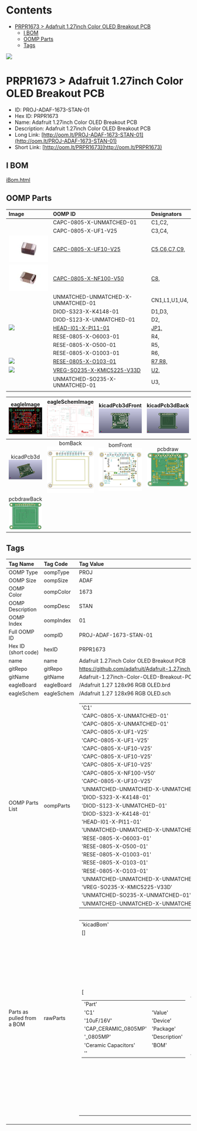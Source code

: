 



Contents
========

* [PRPR1673 > Adafruit 1.27inch Color OLED Breakout PCB](#prpr1673--adafruit-127inch-color-oled-breakout-pcb)
	* [I BOM](#i-bom)
	* [OOMP Parts](#oomp-parts)
	* [Tags](#tags)
  
![][im]
# PRPR1673 > Adafruit 1.27inch Color OLED Breakout PCB

- ID: PROJ-ADAF-1673-STAN-01
- Hex ID: PRPR1673
- Name: Adafruit 1.27inch Color OLED Breakout PCB
- Description: Adafruit 1.27inch Color OLED Breakout PCB
- Long Link: [http://oom.lt/PROJ-ADAF-1673-STAN-01](http://oom.lt/PROJ-ADAF-1673-STAN-01)
- Short Link: [http://oom.lt/PRPR1673](http://oom.lt/PRPR1673)

## I BOM
  
[iBom.html](https://htmlpreview.github.io/?https://github.com/oomlout/oomlout_OOMP_projects/blob/main/PROJ/ADAF/1673/STAN/01ibom.html)
## OOMP Parts
  

|Image|OOMP ID|Designators|
| :--- | :--- | :--- |
|![]()|CAPC-0805-X-UNMATCHED-01|C1,C2,|
|![]()|CAPC-0805-X-UF1-V25|C3,C4,|
|[![](https://raw.githubusercontent.com/oomlout/oomlout_OOMP_parts_V2/main/CAPC/0805/X/UF10/V25/image_140.jpg)](https://github.com/oomlout/oomlout_OOMP_parts_V2/tree/main/CAPC/0805/X/UF10/V25/)|[CAPC-0805-X-UF10-V25](https://github.com/oomlout/oomlout_OOMP_parts_V2/tree/main/CAPC/0805/X/UF10/V25/)|[C5,C6,C7,C9,](https://github.com/oomlout/oomlout_OOMP_parts_V2/tree/main/CAPC/0805/X/UF10/V25/)|
|[![](https://raw.githubusercontent.com/oomlout/oomlout_OOMP_parts_V2/main/CAPC/0805/X/NF100/V50/image_140.jpg)](https://github.com/oomlout/oomlout_OOMP_parts_V2/tree/main/CAPC/0805/X/NF100/V50/)|[CAPC-0805-X-NF100-V50](https://github.com/oomlout/oomlout_OOMP_parts_V2/tree/main/CAPC/0805/X/NF100/V50/)|[C8,](https://github.com/oomlout/oomlout_OOMP_parts_V2/tree/main/CAPC/0805/X/NF100/V50/)|
|![]()|UNMATCHED-UNMATCHED-X-UNMATCHED-01|CN1,L1,U1,U4,|
|![]()|DIOD-S323-X-K4148-01|D1,D3,|
|![]()|DIOD-S123-X-UNMATCHED-01|D2,|
|[![](https://raw.githubusercontent.com/oomlout/oomlout_OOMP_parts_V2/main/HEAD/I01/X/PI11/01/image_140.jpg)](https://github.com/oomlout/oomlout_OOMP_parts_V2/tree/main/HEAD/I01/X/PI11/01/)|[HEAD-I01-X-PI11-01](https://github.com/oomlout/oomlout_OOMP_parts_V2/tree/main/HEAD/I01/X/PI11/01/)|[JP1,](https://github.com/oomlout/oomlout_OOMP_parts_V2/tree/main/HEAD/I01/X/PI11/01/)|
|![]()|RESE-0805-X-O6003-01|R4,|
|![]()|RESE-0805-X-O500-01|R5,|
|![]()|RESE-0805-X-O1003-01|R6,|
|[![](https://raw.githubusercontent.com/oomlout/oomlout_OOMP_parts_V2/main/RESE/0805/X/O103/01/image_140.jpg)](https://github.com/oomlout/oomlout_OOMP_parts_V2/tree/main/RESE/0805/X/O103/01/)|[RESE-0805-X-O103-01](https://github.com/oomlout/oomlout_OOMP_parts_V2/tree/main/RESE/0805/X/O103/01/)|[R7,R8,](https://github.com/oomlout/oomlout_OOMP_parts_V2/tree/main/RESE/0805/X/O103/01/)|
|[![](https://raw.githubusercontent.com/oomlout/oomlout_OOMP_parts_V2/main/VREG/SO235/X/KMIC5225/V33D/image_140.jpg)](https://github.com/oomlout/oomlout_OOMP_parts_V2/tree/main/VREG/SO235/X/KMIC5225/V33D/)|[VREG-SO235-X-KMIC5225-V33D](https://github.com/oomlout/oomlout_OOMP_parts_V2/tree/main/VREG/SO235/X/KMIC5225/V33D/)|[U2,](https://github.com/oomlout/oomlout_OOMP_parts_V2/tree/main/VREG/SO235/X/KMIC5225/V33D/)|
|![]()|UNMATCHED-SO235-X-UNMATCHED-01|U3,|
||||
  

|eagleImage<br>[![](https://raw.githubusercontent.com/oomlout/oomlout_OOMP_projects_V2/main/PROJ/ADAF/1673/STAN/01/eagleImage_140.png)](https://github.com/oomlout/oomlout_OOMP_projects_V2/tree/main/PROJ/ADAF/1673/STAN/01/eagleImage.png)|eagleSchemImage<br>[![](https://raw.githubusercontent.com/oomlout/oomlout_OOMP_projects_V2/main/PROJ/ADAF/1673/STAN/01/eagleSchemImage_140.png)](https://github.com/oomlout/oomlout_OOMP_projects_V2/tree/main/PROJ/ADAF/1673/STAN/01/eagleSchemImage.png)|kicadPcb3dFront<br>[![](https://raw.githubusercontent.com/oomlout/oomlout_OOMP_projects_V2/main/PROJ/ADAF/1673/STAN/01/kicadPcb3dFront_140.png)](https://github.com/oomlout/oomlout_OOMP_projects_V2/tree/main/PROJ/ADAF/1673/STAN/01/kicadPcb3dFront.png)|kicadPcb3dBack<br>[![](https://raw.githubusercontent.com/oomlout/oomlout_OOMP_projects_V2/main/PROJ/ADAF/1673/STAN/01/kicadPcb3dBack_140.png)](https://github.com/oomlout/oomlout_OOMP_projects_V2/tree/main/PROJ/ADAF/1673/STAN/01/kicadPcb3dBack.png)|
| :---: | :---: | :---: | :---: |
|kicadPcb3d<br>[![](https://raw.githubusercontent.com/oomlout/oomlout_OOMP_projects_V2/main/PROJ/ADAF/1673/STAN/01/kicadPcb3d_140.png)](https://github.com/oomlout/oomlout_OOMP_projects_V2/tree/main/PROJ/ADAF/1673/STAN/01/kicadPcb3d.png)|bomBack<br>[![](https://raw.githubusercontent.com/oomlout/oomlout_OOMP_projects_V2/main/PROJ/ADAF/1673/STAN/01/bomBack_140.png)](https://github.com/oomlout/oomlout_OOMP_projects_V2/tree/main/PROJ/ADAF/1673/STAN/01/bomBack.png)|bomFront<br>[![](https://raw.githubusercontent.com/oomlout/oomlout_OOMP_projects_V2/main/PROJ/ADAF/1673/STAN/01/bomFront_140.png)](https://github.com/oomlout/oomlout_OOMP_projects_V2/tree/main/PROJ/ADAF/1673/STAN/01/bomFront.png)|pcbdraw<br>[![](https://raw.githubusercontent.com/oomlout/oomlout_OOMP_projects_V2/main/PROJ/ADAF/1673/STAN/01/pcbdraw_140.png)](https://github.com/oomlout/oomlout_OOMP_projects_V2/tree/main/PROJ/ADAF/1673/STAN/01/pcbdraw.svg)|
|pcbdrawBack<br>[![](https://raw.githubusercontent.com/oomlout/oomlout_OOMP_projects_V2/main/PROJ/ADAF/1673/STAN/01/pcbdrawBack_140.png)](https://github.com/oomlout/oomlout_OOMP_projects_V2/tree/main/PROJ/ADAF/1673/STAN/01/pcbdrawBack.svg)||||

## Tags
  

|Tag Name|Tag Code|Tag Value|
| :--- | :--- | :--- |
|OOMP Type|oompType|PROJ|
|OOMP Size|oompSize|ADAF|
|OOMP Color|oompColor|1673|
|OOMP Description|oompDesc|STAN|
|OOMP Index|oompIndex|01|
|Full OOMP ID|oompID|PROJ-ADAF-1673-STAN-01|
|Hex ID (short code)|hexID|PRPR1673|
|name|name|Adafruit 1.27inch Color OLED Breakout PCB|
|gitRepo|gitRepo|https://github.com/adafruit/Adafruit-1.27inch-Color-OLED-Breakout-PCB|
|gitName|gitName|Adafruit-1.27inch-Color-OLED-Breakout-PCB|
|eagleBoard|eagleBoard|/Adafruit 1.27 128x96 RGB OLED.brd|
|eagleSchem|eagleSchem|/Adafruit 1.27 128x96 RGB OLED.sch|
|OOMP Parts List|oompParts|<table><tr><td>'C1'</td></tr><tr><td> 'CAPC-0805-X-UNMATCHED-01'</td><td> 'C2'</td></tr><tr><td> 'CAPC-0805-X-UNMATCHED-01'</td><td> 'C3'</td></tr><tr><td> 'CAPC-0805-X-UF1-V25'</td><td> 'C4'</td></tr><tr><td> 'CAPC-0805-X-UF1-V25'</td><td> 'C5'</td></tr><tr><td> 'CAPC-0805-X-UF10-V25'</td><td> 'C6'</td></tr><tr><td> 'CAPC-0805-X-UF10-V25'</td><td> 'C7'</td></tr><tr><td> 'CAPC-0805-X-UF10-V25'</td><td> 'C8'</td></tr><tr><td> 'CAPC-0805-X-NF100-V50'</td><td> 'C9'</td></tr><tr><td> 'CAPC-0805-X-UF10-V25'</td><td> 'CN1'</td></tr><tr><td> 'UNMATCHED-UNMATCHED-X-UNMATCHED-01'</td><td> 'D1'</td></tr><tr><td> 'DIOD-S323-X-K4148-01'</td><td> 'D2'</td></tr><tr><td> 'DIOD-S123-X-UNMATCHED-01'</td><td> 'D3'</td></tr><tr><td> 'DIOD-S323-X-K4148-01'</td><td> 'JP1'</td></tr><tr><td> 'HEAD-I01-X-PI11-01'</td><td> 'L1'</td></tr><tr><td> 'UNMATCHED-UNMATCHED-X-UNMATCHED-01'</td><td> 'R4'</td></tr><tr><td> 'RESE-0805-X-O6003-01'</td><td> 'R5'</td></tr><tr><td> 'RESE-0805-X-O500-01'</td><td> 'R6'</td></tr><tr><td> 'RESE-0805-X-O1003-01'</td><td> 'R7'</td></tr><tr><td> 'RESE-0805-X-O103-01'</td><td> 'R8'</td></tr><tr><td> 'RESE-0805-X-O103-01'</td><td> 'U1'</td></tr><tr><td> 'UNMATCHED-UNMATCHED-X-UNMATCHED-01'</td><td> 'U2'</td></tr><tr><td> 'VREG-SO235-X-KMIC5225-V33D'</td><td> 'U3'</td></tr><tr><td> 'UNMATCHED-SO235-X-UNMATCHED-01'</td><td> 'U4'</td></tr><tr><td> 'UNMATCHED-UNMATCHED-X-UNMATCHED-01'</td></tr></table>|
|Parts as pulled from a BOM|rawParts|<table><tr><td>'kicadBom'</td></tr><tr><td> []</td><td> 'eagleBom'</td></tr><tr><td> [<table><tr><td>'Part'</td></tr><tr><td> 'C1'</td><td> 'Value'</td></tr><tr><td> '10uF/16V'</td><td> 'Device'</td></tr><tr><td> 'CAP_CERAMIC_0805MP'</td><td> 'Package'</td></tr><tr><td> '_0805MP'</td><td> 'Description'</td></tr><tr><td> 'Ceramic Capacitors'</td><td> 'BOM'</td></tr><tr><td> ''</td></tr></table></td><td> <table><tr><td>'Part'</td></tr><tr><td> 'C2'</td><td> 'Value'</td></tr><tr><td> '10uF/16V'</td><td> 'Device'</td></tr><tr><td> 'CAP_CERAMIC_0805MP'</td><td> 'Package'</td></tr><tr><td> '_0805MP'</td><td> 'Description'</td></tr><tr><td> 'Ceramic Capacitors'</td><td> 'BOM'</td></tr><tr><td> ''</td></tr></table></td><td> <table><tr><td>'Part'</td></tr><tr><td> 'C3'</td><td> 'Value'</td></tr><tr><td> '1.0uF'</td><td> 'Device'</td></tr><tr><td> 'CAP_CERAMIC_0805MP'</td><td> 'Package'</td></tr><tr><td> '_0805MP'</td><td> 'Description'</td></tr><tr><td> 'Ceramic Capacitors'</td><td> 'BOM'</td></tr><tr><td> ''</td></tr></table></td><td> <table><tr><td>'Part'</td></tr><tr><td> 'C4'</td><td> 'Value'</td></tr><tr><td> '1.0uF'</td><td> 'Device'</td></tr><tr><td> 'CAP_CERAMIC_0805MP'</td><td> 'Package'</td></tr><tr><td> '_0805MP'</td><td> 'Description'</td></tr><tr><td> 'Ceramic Capacitors'</td><td> 'BOM'</td></tr><tr><td> ''</td></tr></table></td><td> <table><tr><td>'Part'</td></tr><tr><td> 'C5'</td><td> 'Value'</td></tr><tr><td> '10uF'</td><td> 'Device'</td></tr><tr><td> 'CAP_CERAMIC_0805MP'</td><td> 'Package'</td></tr><tr><td> '_0805MP'</td><td> 'Description'</td></tr><tr><td> 'Ceramic Capacitors'</td><td> 'BOM'</td></tr><tr><td> ''</td></tr></table></td><td> <table><tr><td>'Part'</td></tr><tr><td> 'C6'</td><td> 'Value'</td></tr><tr><td> '10uF'</td><td> 'Device'</td></tr><tr><td> 'CAP_CERAMIC_0805MP'</td><td> 'Package'</td></tr><tr><td> '_0805MP'</td><td> 'Description'</td></tr><tr><td> 'Ceramic Capacitors'</td><td> 'BOM'</td></tr><tr><td> ''</td></tr></table></td><td> <table><tr><td>'Part'</td></tr><tr><td> 'C7'</td><td> 'Value'</td></tr><tr><td> '10uF'</td><td> 'Device'</td></tr><tr><td> 'CAP_CERAMIC_0805MP'</td><td> 'Package'</td></tr><tr><td> '_0805MP'</td><td> 'Description'</td></tr><tr><td> 'Ceramic Capacitors'</td><td> 'BOM'</td></tr><tr><td> ''</td></tr></table></td><td> <table><tr><td>'Part'</td></tr><tr><td> 'C8'</td><td> 'Value'</td></tr><tr><td> '0.1uF'</td><td> 'Device'</td></tr><tr><td> 'CAP_CERAMIC_0805MP'</td><td> 'Package'</td></tr><tr><td> '_0805MP'</td><td> 'Description'</td></tr><tr><td> 'Ceramic Capacitors'</td><td> 'BOM'</td></tr><tr><td> ''</td></tr></table></td><td> <table><tr><td>'Part'</td></tr><tr><td> 'C9'</td><td> 'Value'</td></tr><tr><td> '10uF'</td><td> 'Device'</td></tr><tr><td> 'CAP_CERAMIC_0805MP'</td><td> 'Package'</td></tr><tr><td> '_0805MP'</td><td> 'Description'</td></tr><tr><td> 'Ceramic Capacitors'</td><td> 'BOM'</td></tr><tr><td> ''</td></tr></table></td><td> <table><tr><td>'Part'</td></tr><tr><td> 'CN1'</td><td> 'Value'</td></tr><tr><td> 'microSD'</td><td> 'Device'</td></tr><tr><td> 'MICROSD'</td><td> 'Package'</td></tr><tr><td> 'MICROSD'</td><td> 'Description'</td></tr><tr><td> 'MicroSD/Transflash Card Holder with SPI pinout'</td><td> 'BOM'</td></tr><tr><td> ''</td></tr></table></td><td> <table><tr><td>'Part'</td></tr><tr><td> 'D1'</td><td> 'Value'</td></tr><tr><td> '1N4148'</td><td> 'Device'</td></tr><tr><td> 'DIODESOD-323'</td><td> 'Package'</td></tr><tr><td> 'SOD-323'</td><td> 'Description'</td></tr><tr><td> 'Diode'</td><td> 'BOM'</td></tr><tr><td> ''</td></tr></table></td><td> <table><tr><td>'Part'</td></tr><tr><td> 'D2'</td><td> 'Value'</td></tr><tr><td> 'BAT54T1G'</td><td> 'Device'</td></tr><tr><td> 'DIODESOD-123'</td><td> 'Package'</td></tr><tr><td> 'SOD-123'</td><td> 'Description'</td></tr><tr><td> 'Diode'</td><td> 'BOM'</td></tr><tr><td> ''</td></tr></table></td><td> <table><tr><td>'Part'</td></tr><tr><td> 'D3'</td><td> 'Value'</td></tr><tr><td> '1N4148'</td><td> 'Device'</td></tr><tr><td> 'DIODESOD-323'</td><td> 'Package'</td></tr><tr><td> 'SOD-323'</td><td> 'Description'</td></tr><tr><td> 'Diode'</td><td> 'BOM'</td></tr><tr><td> ''</td></tr></table></td><td> <table><tr><td>'Part'</td></tr><tr><td> 'JP1'</td><td> 'Value'</td></tr><tr><td> ''</td><td> 'Device'</td></tr><tr><td> 'HEADER-1X11'</td><td> 'Package'</td></tr><tr><td> '1X11_ROUND'</td><td> 'Description'</td></tr><tr><td> ''</td><td> 'BOM'</td></tr><tr><td> ''</td></tr></table></td><td> <table><tr><td>'Part'</td></tr><tr><td> 'L1'</td><td> 'Value'</td></tr><tr><td> '10uH'</td><td> 'Device'</td></tr><tr><td> 'INDUCTOR'</td><td> 'Package'</td></tr><tr><td> 'INDUCTOR_1007'</td><td> 'Description'</td></tr><tr><td> 'Inductors'</td><td> 'BOM'</td></tr><tr><td> ''</td></tr></table></td><td> <table><tr><td>'Part'</td></tr><tr><td> 'R4'</td><td> 'Value'</td></tr><tr><td> '600K'</td><td> 'Device'</td></tr><tr><td> 'RESISTOR_0805MP'</td><td> 'Package'</td></tr><tr><td> '_0805MP'</td><td> 'Description'</td></tr><tr><td> 'Resistors'</td><td> 'BOM'</td></tr><tr><td> ''</td></tr></table></td><td> <table><tr><td>'Part'</td></tr><tr><td> 'R5'</td><td> 'Value'</td></tr><tr><td> '50'</td><td> 'Device'</td></tr><tr><td> 'RESISTOR_0805MP'</td><td> 'Package'</td></tr><tr><td> '_0805MP'</td><td> 'Description'</td></tr><tr><td> 'Resistors'</td><td> 'BOM'</td></tr><tr><td> ''</td></tr></table></td><td> <table><tr><td>'Part'</td></tr><tr><td> 'R6'</td><td> 'Value'</td></tr><tr><td> '100K'</td><td> 'Device'</td></tr><tr><td> 'RESISTOR_0805MP'</td><td> 'Package'</td></tr><tr><td> '_0805MP'</td><td> 'Description'</td></tr><tr><td> 'Resistors'</td><td> 'BOM'</td></tr><tr><td> ''</td></tr></table></td><td> <table><tr><td>'Part'</td></tr><tr><td> 'R7'</td><td> 'Value'</td></tr><tr><td> '10K'</td><td> 'Device'</td></tr><tr><td> 'RESISTOR_0805MP'</td><td> 'Package'</td></tr><tr><td> '_0805MP'</td><td> 'Description'</td></tr><tr><td> 'Resistors'</td><td> 'BOM'</td></tr><tr><td> ''</td></tr></table></td><td> <table><tr><td>'Part'</td></tr><tr><td> 'R8'</td><td> 'Value'</td></tr><tr><td> '10K'</td><td> 'Device'</td></tr><tr><td> 'RESISTOR_0805MP'</td><td> 'Package'</td></tr><tr><td> '_0805MP'</td><td> 'Description'</td></tr><tr><td> 'Resistors'</td><td> 'BOM'</td></tr><tr><td> ''</td></tr></table></td><td> <table><tr><td>'Part'</td></tr><tr><td> 'SJ1'</td><td> 'Value'</td></tr><tr><td> 'BS0'</td><td> 'Device'</td></tr><tr><td> 'SOLDERJUMPERREFLOW_NOPASTE'</td><td> 'Package'</td></tr><tr><td> 'SOLDERJUMPER_REFLOW_NOPASTE'</td><td> 'Description'</td></tr><tr><td> 'SMD Solder JUMPER'</td><td> 'BOM'</td></tr><tr><td> ''</td></tr></table></td><td> <table><tr><td>'Part'</td></tr><tr><td> 'U$22'</td><td> 'Value'</td></tr><tr><td> 'MOUNTINGHOLE2.5'</td><td> 'Device'</td></tr><tr><td> 'MOUNTINGHOLE2.5'</td><td> 'Package'</td></tr><tr><td> 'MOUNTINGHOLE_2.5_PLATED'</td><td> 'Description'</td></tr><tr><td> 'Mounting Hole'</td><td> 'BOM'</td></tr><tr><td> 'EXCLUDE'</td></tr></table></td><td> <table><tr><td>'Part'</td></tr><tr><td> 'U$23'</td><td> 'Value'</td></tr><tr><td> 'MOUNTINGHOLE2.5'</td><td> 'Device'</td></tr><tr><td> 'MOUNTINGHOLE2.5'</td><td> 'Package'</td></tr><tr><td> 'MOUNTINGHOLE_2.5_PLATED'</td><td> 'Description'</td></tr><tr><td> 'Mounting Hole'</td><td> 'BOM'</td></tr><tr><td> 'EXCLUDE'</td></tr></table></td><td> <table><tr><td>'Part'</td></tr><tr><td> 'U$24'</td><td> 'Value'</td></tr><tr><td> 'MOUNTINGHOLE2.5'</td><td> 'Device'</td></tr><tr><td> 'MOUNTINGHOLE2.5'</td><td> 'Package'</td></tr><tr><td> 'MOUNTINGHOLE_2.5_PLATED'</td><td> 'Description'</td></tr><tr><td> 'Mounting Hole'</td><td> 'BOM'</td></tr><tr><td> 'EXCLUDE'</td></tr></table></td><td> <table><tr><td>'Part'</td></tr><tr><td> 'U$25'</td><td> 'Value'</td></tr><tr><td> 'MOUNTINGHOLE2.5'</td><td> 'Device'</td></tr><tr><td> 'MOUNTINGHOLE2.5'</td><td> 'Package'</td></tr><tr><td> 'MOUNTINGHOLE_2.5_PLATED'</td><td> 'Description'</td></tr><tr><td> 'Mounting Hole'</td><td> 'BOM'</td></tr><tr><td> 'EXCLUDE'</td></tr></table></td><td> <table><tr><td>'Part'</td></tr><tr><td> 'U$26'</td><td> 'Value'</td></tr><tr><td> 'FIDUCIAL'</td><td> 'Device'</td></tr><tr><td> 'FIDUCIAL'</td><td> 'Package'</td></tr><tr><td> 'FIDUCIAL_1MM'</td><td> 'Description'</td></tr><tr><td> 'For use by pick and place machines to calibrate the vision/machine</td><td> 1mm'</td><td> 'BOM'</td></tr><tr><td> ''</td></tr></table></td><td> <table><tr><td>'Part'</td></tr><tr><td> 'U$27'</td><td> 'Value'</td></tr><tr><td> 'FIDUCIAL'</td><td> 'Device'</td></tr><tr><td> 'FIDUCIAL'</td><td> 'Package'</td></tr><tr><td> 'FIDUCIAL_1MM'</td><td> 'Description'</td></tr><tr><td> 'For use by pick and place machines to calibrate the vision/machine</td><td> 1mm'</td><td> 'BOM'</td></tr><tr><td> ''</td></tr></table></td><td> <table><tr><td>'Part'</td></tr><tr><td> 'U$29'</td><td> 'Value'</td></tr><tr><td> 'FIDUCIAL'</td><td> 'Device'</td></tr><tr><td> 'FIDUCIAL'</td><td> 'Package'</td></tr><tr><td> 'FIDUCIAL_1MM'</td><td> 'Description'</td></tr><tr><td> 'For use by pick and place machines to calibrate the vision/machine</td><td> 1mm'</td><td> 'BOM'</td></tr><tr><td> ''</td></tr></table></td><td> <table><tr><td>'Part'</td></tr><tr><td> 'U1'</td><td> 'Value'</td></tr><tr><td> 'UG-2828GDEDF11'</td><td> 'Device'</td></tr><tr><td> 'DISP_OLED_UG-2896GDEAF11TOP'</td><td> 'Package'</td></tr><tr><td> 'FPC_XF2M-3015-1A'</td><td> 'Description'</td></tr><tr><td> '128x96 1.27 RGB OLED - UG-2896GDEAF11'</td><td> 'BOM'</td></tr><tr><td> ''</td></tr></table></td><td> <table><tr><td>'Part'</td></tr><tr><td> 'U2'</td><td> 'Value'</td></tr><tr><td> 'MIC5225-3.3v'</td><td> 'Device'</td></tr><tr><td> 'VREG_SOT23-5'</td><td> 'Package'</td></tr><tr><td> 'SOT23-5'</td><td> 'Description'</td></tr><tr><td> 'SOT23-5 Fixed Voltage Regulators'</td><td> 'BOM'</td></tr><tr><td> ''</td></tr></table></td><td> <table><tr><td>'Part'</td></tr><tr><td> 'U3'</td><td> 'Value'</td></tr><tr><td> 'FAN5331SX'</td><td> 'Device'</td></tr><tr><td> 'FAN5331'</td><td> 'Package'</td></tr><tr><td> 'SOT23-5@1'</td><td> 'Description'</td></tr><tr><td> 'FAN5331 - LED/OLED 20V Boost Converter'</td><td> 'BOM'</td></tr><tr><td> ''</td></tr></table></td><td> <table><tr><td>'Part'</td></tr><tr><td> 'U4'</td><td> 'Value'</td></tr><tr><td> '74HC4050D'</td><td> 'Device'</td></tr><tr><td> '74HC4050D'</td><td> 'Package'</td></tr><tr><td> 'SOIC16'</td><td> 'Description'</td></tr><tr><td> '6-channel level shifter'</td><td> 'BOM'</td></tr><tr><td> ''</td></tr></table>]</td></tr></table>|
||||



[im]: kicadPcb3d_450.png
